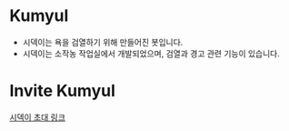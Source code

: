 # Kumyul

- 시덱이는 욕을 검열하기 위해 만들어진 봇입니다.
- 시덱이는 소작농 작업실에서 개발되었으며, 검열과 경고 관련 기능이 있습니다.
# Invite Kumyul

[시덱이 초대 링크](https://discord.com/api/oauth2/authorize?client_id=964153010735435796&permissions=8&scope=bot)
